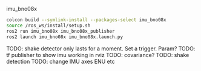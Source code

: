 imu_bno08x
```sh
colcon build --symlink-install --packages-select imu_bno08x
source /ros_ws/install/setup.sh
ros2 run imu_bno08x imu_bno08x_publisher
ros2 launch imu_bno08x imu_bno08x.launch.py
```

TODO: shake detector only lasts for a moment. Set a trigger. Param?
TODO: tf publisher to show imu working in rviz
TODO: covariance?
TODO: shake detection
TODO: change IMU axes ENU etc